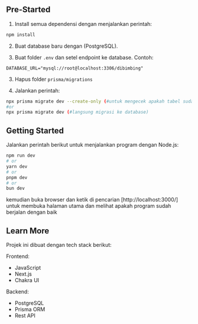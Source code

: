 ## Pre-Started

1. Install semua dependensi dengan menjalankan perintah:

```bash
npm install
```

2. Buat database baru dengan (PostgreSQL).

3. Buat folder `.env` dan setel endpoint ke database. Contoh:

```
DATABASE_URL="mysql://root@localhost:3306/dibimbing"
```

3. Hapus folder `prisma/migrations`

4. Jalankan perintah:

```bash
npx prisma migrate dev --create-only (#untuk mengecek apakah tabel sudah sesuai)
#or
npx prisma migrate dev (#langsung migrasi ke database)
```

## Getting Started

Jalankan perintah berikut untuk menjalankan program dengan Node.js:

```bash
npm run dev
# or
yarn dev
# or
pnpm dev
# or
bun dev
```

kemudian buka browser dan ketik di pencarian [http://localhost:3000/]
untuk membuka halaman utama dan melihat apakah program sudah berjalan dengan baik

## Learn More

Projek ini dibuat dengan tech stack berikut:

Frontend:

- JavaScript
- Next.js
- Chakra UI

Backend:

- PostgreSQL
- Prisma ORM
- Rest API
